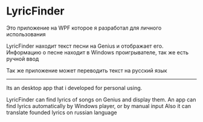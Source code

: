 # LyricFinder
Это приложение на WPF которое я разработал для личного использования

LyricFinder находит текст песни на Genius и отображает его. Информацию о песне находит в Windows проигрывателе, так же есть ручной ввод

Так же приложение может переводить текст на русский язык

----------------------------------------------------------

Its an desktop app that i developed for personal using.

LyricFinder can find lyrics of songs on Genius and display them. An app can find lyrics automatically by Windows player, or by manual input
Also it can translate founded lyrics on russian language
